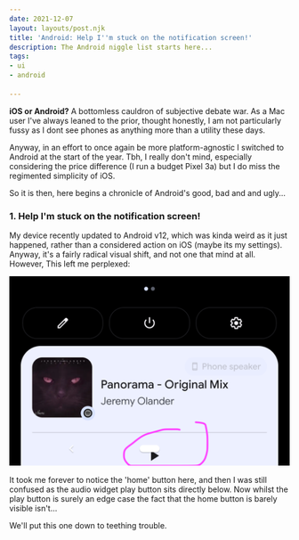 ```yaml
---
date: 2021-12-07
layout: layouts/post.njk
title: 'Android: Help I''m stuck on the notification screen!'
description: The Android niggle list starts here...
tags:
- ui
- android

---
```

**iOS or Android?** A bottomless cauldron of subjective debate war. As a Mac user I've always leaned to the prior, thought honestly, I am not particularly fussy as I dont see phones as anything more than a utility these days.

Anyway, in an effort to once again be more platform-agnostic I switched to Android at the start of the year.  Tbh, I really don't mind, especially considering the price difference (I run a budget Pixel 3a) but I do miss the regimented simplicity of iOS.

So it is then, here begins a chronicle of Android's good, bad and and ugly...

### 1. Help I'm stuck on the notification screen!

My device recently updated to Android v12, which was kinda weird as it just happened, rather than a considered action on iOS (maybe its my settings). Anyway, it's a fairly radical visual shift, and not one that mind at all. However,  This left me perplexed:

![](/img/2021/12/07/screenshot_20211206-183834.png)

It took me forever to notice the 'home' button here, and then I was still confused as the audio widget play button sits directly below. Now whilst the play button is surely an edge case the fact that the home button is barely visible isn't...

We'll put this one down to teething trouble.